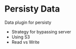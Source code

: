# Persisty Data

Data plugin for persisty

* Strategy for bypassing server
* Using S3
* Read vs Write
